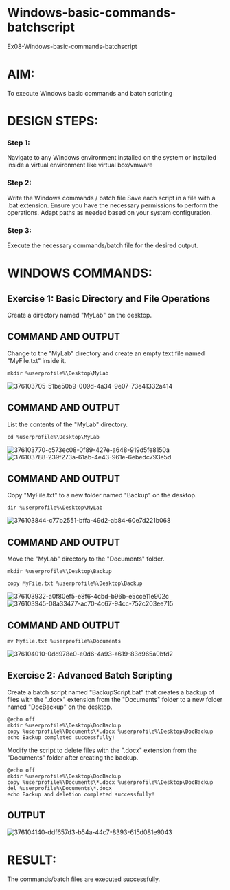# Windows-basic-commands-batchscript
Ex08-Windows-basic-commands-batchscript

# AIM:
To execute Windows basic commands and batch scripting

# DESIGN STEPS:

### Step 1:

Navigate to any Windows environment installed on the system or installed inside a virtual environment like virtual box/vmware 

### Step 2:

Write the Windows commands / batch file
Save each script in a file with a .bat extension.
Ensure you have the necessary permissions to perform the operations.
Adapt paths as needed based on your system configuration.
### Step 3:

Execute the necessary commands/batch file for the desired output. 




# WINDOWS COMMANDS:
## Exercise 1: Basic Directory and File Operations
Create a directory named "MyLab" on the desktop.


## COMMAND AND OUTPUT

Change to the "MyLab" directory and create an empty text file named "MyFile.txt" inside it.
```
mkdir %userprofile%\Desktop\MyLab
```
![376103705-51be50b9-009d-4a34-9e07-73e41332a414](https://github.com/user-attachments/assets/40dfd2b0-59ec-4ba3-bd65-e3fc987067df)

## COMMAND AND OUTPUT

List the contents of the "MyLab" directory.
```
cd %userprofile%\Desktop\MyLab
```
![376103770-c573ec08-0f89-427e-a648-919d5fe8150a](https://github.com/user-attachments/assets/dd49aec7-2897-4cab-8038-9b4c84a70c1c)
![376103788-239f273a-61ab-4e43-961e-6ebedc793e5d](https://github.com/user-attachments/assets/1dac5f6c-5023-4b3e-9ef9-723f856c2d85)

## COMMAND AND OUTPUT

Copy "MyFile.txt" to a new folder named "Backup" on the desktop.
```
dir %userprofile%\Desktop\MyLab
```
![376103844-c77b2551-bffa-49d2-ab84-60e7d221b068](https://github.com/user-attachments/assets/ed6d5c52-597c-4f6d-821b-710aa8e9dac8)

## COMMAND AND OUTPUT

Move the "MyLab" directory to the "Documents" folder.
```
mkdir %userprofile%\Desktop\Backup

copy MyFile.txt %userprofile%\Desktop\Backup
```
![376103932-a0f80ef5-e8f6-4cbd-b96b-e5cce11e902c](https://github.com/user-attachments/assets/7033ba24-b4cc-4b53-aa5b-731cffc25e26)
![376103945-08a33477-ac70-4c67-94cc-752c203ee715](https://github.com/user-attachments/assets/c87f1434-c062-4bc0-a347-4e5fe6bb4021)


## COMMAND AND OUTPUT
```
mv Myfile.txt %userprofile%\Documents
```
![376104010-0dd978e0-e0d6-4a93-a619-83d965a0bfd2](https://github.com/user-attachments/assets/d156456d-377b-4ffa-bcae-a51f14396c43)

## Exercise 2: Advanced Batch Scripting
Create a batch script named "BackupScript.bat" that creates a backup of files with the ".docx" extension from the "Documents" folder to a new folder named "DocBackup" on the desktop.
```
@echo off
mkdir %userprofile%\Desktop\DocBackup
copy %userprofile%\Documents\*.docx %userprofile%\Desktop\DocBackup
echo Backup completed successfully!
```
Modify the script to delete files with the ".docx" extension from the "Documents" folder after creating the backup.
```
@echo off
mkdir %userprofile%\Desktop\DocBackup
copy %userprofile%\Documents\*.docx %userprofile%\Desktop\DocBackup
del %userprofile%\Documents\*.docx
echo Backup and deletion completed successfully!
```




## OUTPUT

![376104140-ddf657d3-b54a-44c7-8393-615d081e9043](https://github.com/user-attachments/assets/dced3f68-e392-4217-ab46-ce86578cad40)




# RESULT:
The commands/batch files are executed successfully.

